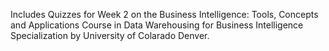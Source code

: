 Includes Quizzes for Week 2 on the Business Intelligence: Tools, Concepts and Applications Course in Data Warehousing for Business Intelligence Specialization by University of Colarado Denver.